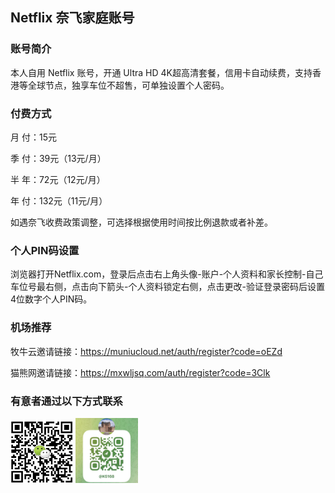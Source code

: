 ## Netflix 奈飞家庭账号

### 账号简介

本人自用 Netflix 账号，开通 Ultra HD 4K超高清套餐，信用卡自动续费，支持香港等全球节点，独享车位不超售，可单独设置个人密码。

### 付费方式

月  付：15元

季  付：39元（13元/月）

半  年：72元（12元/月）

年  付：132元（11元/月）

如遇奈飞收费政策调整，可选择根据使用时间按比例退款或者补差。

### 个人PIN码设置

浏览器打开Netflix.com，登录后点击右上角头像-账户-个人资料和家长控制-自己车位号最右侧，点击向下箭头-个人资料锁定右侧，点击更改-验证登录密码后设置4位数字个人PIN码。

### 机场推荐

牧牛云邀请链接：https://muniucloud.net/auth/register?code=oEZd

猫熊网邀请链接：https://mxwljsq.com/auth/register?code=3Clk

### 有意者通过以下方式联系

<img src="/IMG/wx.jpg?raw=true" alt="wx" width="100" />      <img src="/IMG/tg.jpg?raw=true" alt="tg" width="100" />
